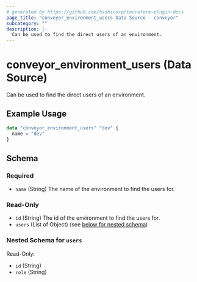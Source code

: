 ```yaml
---
# generated by https://github.com/hashicorp/terraform-plugin-docs
page_title: "conveyor_environment_users Data Source - conveyor"
subcategory: ""
description: |-
  Can be used to find the direct users of an environment.
---
```


# conveyor_environment_users (Data Source)

Can be used to find the direct users of an environment.

## Example Usage

```terraform
data "conveyor_environment_users" "dev" {
  name = "dev"
}
```

<!-- schema generated by tfplugindocs -->
## Schema

### Required

- `name` (String) The name of the environment to find the users for.

### Read-Only

- `id` (String) The id of the environment to find the users for.
- `users` (List of Object) (see [below for nested schema](#nestedatt--users))

<a id="nestedatt--users"></a>
### Nested Schema for `users`

Read-Only:

- `id` (String)
- `role` (String)


